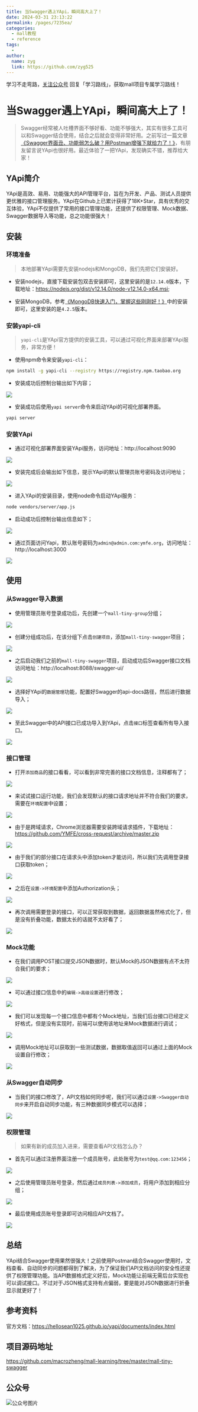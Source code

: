 ```yaml
---
title: 当Swagger遇上YApi，瞬间高大上了！
date: 2024-03-31 23:13:22
permalink: /pages/7235ea/
categories:
  - mall教程
  - reference
tags:
  - 
author: 
  name: zyg
  link: https://github.com/zyg525
---
```

学习不走弯路，[关注公众号](#公众号) 回复「学习路线」，获取mall项目专属学习路线！

# 当Swagger遇上YApi，瞬间高大上了！

> Swagger经常被人吐槽界面不够好看、功能不够强大，其实有很多工具可以和Swagger结合使用，结合之后就会变得非常好用。之前写过一篇文章[《Swagger界面丑、功能弱怎么破？用Postman增强下就给力了！》](https://mp.weixin.qq.com/s/rbKUJAhv6WorFWgDNUDWTg)，有朋友留言说YApi也很好用。最近体验了一把YApi，发现确实不错，推荐给大家！

## YApi简介

YApi是高效、易用、功能强大的API管理平台，旨在为开发、产品、测试人员提供更优雅的接口管理服务。YApi在Github上已累计获得了18K+Star，具有优秀的交互体验，YApi不仅提供了常用的接口管理功能，还提供了权限管理、Mock数据、Swagger数据导入等功能，总之功能很强大！

## 安装

### 环境准备

> 本地部署YApi需要先安装nodejs和MongoDB，我们先把它们安装好。

- 安装nodejs，直接下载安装包双击安装即可，这里安装的是`12.14.0`版本，下载地址：https://nodejs.org/dist/v12.14.0/node-v12.14.0-x64.msi;

- 安装MongoDB，参考[《MongoDB快速入门，掌握这些刚刚好！》](https://mp.weixin.qq.com/s/E8sDVWkxaLBdmZPj-6om2A)中的安装即可，这里安装的是`4.2.5`版本。

### 安装yapi-cli

> `yapi-cli`是YApi官方提供的安装工具，可以通过可视化界面来部署YApi服务，非常方便！

- 使用npm命令来安装`yapi-cli`：

```bash
npm install -g yapi-cli --registry https://registry.npm.taobao.org
```

- 安装成功后控制台输出如下内容；

![](/img/mall/yapi_start_01.png)

- 安装成功后使用`yapi server`命令来启动YApi的可视化部署界面。

```bash
yapi server
```

### 安装YApi

- 通过可视化部署界面安装YApi服务，访问地址：http://localhost:9090

![](/img/mall/yapi_start_02.png)

- 安装完成后会输出如下信息，提示YApi的默认管理员账号密码及访问地址；

![](/img/mall/yapi_start_03.png)

- 进入YApi的安装目录，使用node命令启动YApi服务：

```bash
node vendors/server/app.js
```

- 启动成功后控制台输出信息如下；

![](/img/mall/yapi_start_04.png)

- 通过页面访问Yapi，默认账号密码为`admin@admin.com:ymfe.org`，访问地址：http://localhost:3000

![](/img/mall/yapi_start_05.png)

## 使用

### 从Swagger导入数据

- 使用管理员账号登录成功后，先创建一个`mall-tiny-group`分组；

![](/img/mall/yapi_start_06.png)

- 创建分组成功后，在该分组下点击`创建项目`，添加`mall-tiny-swagger`项目；

![](/img/mall/yapi_start_07.png)

- 之后启动我们之前的`mall-tiny-swagger`项目，启动成功后Swagger接口文档访问地址：http://localhost:8088/swagger-ui/

![](/img/mall/yapi_start_08.png)

- 选择好YApi的`数据管理`功能，配置好Swagger的api-docs路径，然后进行数据导入；

![](/img/mall/yapi_start_09.png)

- 至此Swagger中的API接口已成功导入到YApi，点击`接口`标签查看所有导入接口。

![](/img/mall/yapi_start_10.png)

### 接口管理

- 打开`添加商品`的接口看看，可以看到非常完善的接口文档信息，注释都有了；

![](/img/mall/yapi_start_11.png)

- 来试试接口运行功能，我们会发现默认的接口请求地址并不符合我们的要求，需要在`环境配置`中设置；

![](/img/mall/yapi_start_12.png)

- 由于是跨域请求，Chrome浏览器需要安装跨域请求插件，下载地址：https://github.com/YMFE/cross-request/archive/master.zip

![](/img/mall/yapi_start_13.png)

- 由于我们的部分接口在请求头中添加token才能访问，所以我们先调用登录接口获取token；

![](/img/mall/yapi_start_14.png)

- 之后在`设置->环境配置`中添加Authorization头；

![](/img/mall/yapi_start_15.png)

- 再次调用需要登录的接口，可以正常获取到数据，返回数据虽然格式化了，但是没有折叠功能，数据太长的话就不太好看了；

![](/img/mall/yapi_start_16.png)

### Mock功能

- 在我们调用POST接口提交JSON数据时，默认Mock的JSON数据有点不太符合我们的要求；

![](/img/mall/yapi_start_17.png)

- 可以通过接口信息中的`编辑->高级设置`进行修改；

![](/img/mall/yapi_start_18.png)

- 我们可以发现每一个接口信息中都有个Mock地址，当我们后台接口已经定义好格式，但是没有实现时，前端可以使用该地址来Mock数据进行调试；

![](/img/mall/yapi_start_19.png)

- 调用Mock地址可以获取到一些测试数据，数据取值返回可以通过上面的Mock设置自行修改；

![](/img/mall/yapi_start_20.png)

### 从Swagger自动同步

- 当我们的接口修改了，API文档如何同步呢，我们可以通过`设置->Swagger自动同步`来开启自动同步功能，有三种数据同步模式可以选择；

![](/img/mall/yapi_start_21.png)

### 权限管理

> 如果有新的成员加入进来，需要查看API文档怎么办？

- 首先可以通过注册界面注册一个成员账号，此处账号为`test@qq.com:123456`；

![](/img/mall/yapi_start_22.png)

- 之后使用管理员账号登录，然后通过`成员列表->添加成员`，将用户添加到相应分组；

![](/img/mall/yapi_start_23.png)

- 最后使用成员账号登录即可访问相应API文档了。

![](/img/mall/yapi_start_24.png)

## 总结

YApi结合Swagger使用果然很强大！之前使用Postman结合Swagger使用时，文档查看、自动同步的问题都得到了解决，为了保证我们API文档访问的安全性还提供了权限管理功能。当API数据格式定义好后，Mock功能让前端无需后台实现也可以调试接口。不过对于JSON格式支持有点偏弱，要是能对JSON数据进行折叠显示就更好了！

## 参考资料

官方文档：https://hellosean1025.github.io/yapi/documents/index.html

## 项目源码地址

https://github.com/macrozheng/mall-learning/tree/master/mall-tiny-swagger

## 公众号

![公众号图片](http://macro-oss.oss-cn-shenzhen.aliyuncs.com/mall/banner/qrcode_for_macrozheng_258.jpg)
